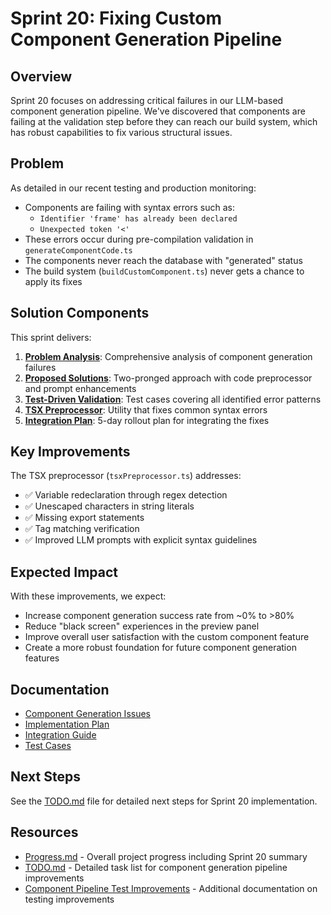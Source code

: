 # Sprint 20: Fixing Custom Component Generation Pipeline

## Overview

Sprint 20 focuses on addressing critical failures in our LLM-based component generation pipeline. We've discovered that components are failing at the validation step before they can reach our build system, which has robust capabilities to fix various structural issues.

## Problem

As detailed in our recent testing and production monitoring:

- Components are failing with syntax errors such as:
  - `Identifier 'frame' has already been declared`
  - `Unexpected token '<'`
- These errors occur during pre-compilation validation in `generateComponentCode.ts`
- The components never reach the database with "generated" status
- The build system (`buildCustomComponent.ts`) never gets a chance to apply its fixes

## Solution Components

This sprint delivers:

1. **[Problem Analysis](./01-problem-analysis.md)**: Comprehensive analysis of component generation failures
2. **[Proposed Solutions](./02-proposed-solutions.md)**: Two-pronged approach with code preprocessor and prompt enhancements
3. **[Test-Driven Validation](./03-test-driven-validation.md)**: Test cases covering all identified error patterns
4. **[TSX Preprocessor](../../src/server/utils/tsxPreprocessor.ts)**: Utility that fixes common syntax errors
5. **[Integration Plan](./implementation-plan.md)**: 5-day rollout plan for integrating the fixes

## Key Improvements

The TSX preprocessor (`tsxPreprocessor.ts`) addresses:

- ✅ Variable redeclaration through regex detection
- ✅ Unescaped characters in string literals
- ✅ Missing export statements
- ✅ Tag matching verification
- ✅ Improved LLM prompts with explicit syntax guidelines

## Expected Impact

With these improvements, we expect:

- Increase component generation success rate from ~0% to >80%
- Reduce "black screen" experiences in the preview panel
- Improve overall user satisfaction with the custom component feature
- Create a more robust foundation for future component generation features

## Documentation

- [Component Generation Issues](./component-generation-issues.md)
- [Implementation Plan](./implementation-plan.md)
- [Integration Guide](./integration.md)
- [Test Cases](./repairComponentSyntax.test.ts)

## Next Steps

See the [TODO.md](../../TODO.md) file for detailed next steps for Sprint 20 implementation.

## Resources

- [Progress.md](../../progress.md) - Overall project progress including Sprint 20 summary
- [TODO.md](../../TODO.md) - Detailed task list for component generation pipeline improvements
- [Component Pipeline Test Improvements](../../testing/component-pipeline-test-improvements.md) - Additional documentation on testing improvements 